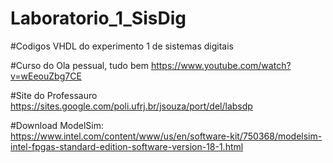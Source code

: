 # Laboratorio_1_SisDig


#Codigos VHDL do experimento 1 de sistemas digitais

#Curso do Ola pessual, tudo bem https://www.youtube.com/watch?v=wEeouZbg7CE

#Site do Professauro https://sites.google.com/poli.ufrj.br/jsouza/port/del/labsdp

#Download ModelSim: https://www.intel.com/content/www/us/en/software-kit/750368/modelsim-intel-fpgas-standard-edition-software-version-18-1.html